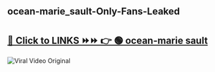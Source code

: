 
 ## ocean-marie_sault-Only-Fans-Leaked

# <h2><a href="https://clipsfans.com/ocean-marie_sault&ref=git">🔗 Click to LINKS ⏩⏩ 👉 🟢 ocean-marie sault </a></h2>

<a href="https://clipsfans.com/ocean-marie_sault&ref=git" rel="nofollow" data-target="animated-image.originalLink"><img src="https://i.ibb.co.com/xMMVF88/686577567.gif" alt="Viral Video Original" style="max-width: 100%; display: inline-block;" data-target="animated-image.originalImage"></a>
